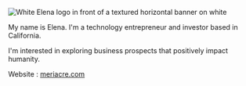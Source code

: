![White Elena logo in front of a textured horizontal banner on white](https://raw.githubusercontent.com/31ena/31ena/main/profile/senbula-banner.jpeg)

My name is Elena. I'm a technology entrepreneur and investor based in California. 

I'm interested in exploring business prospects that positively impact humanity.

Website : [meriacre.com](https://meriacre.com)
